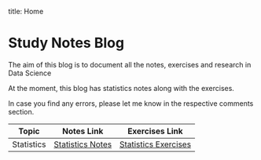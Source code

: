 title: Home

# Study Notes Blog

The aim of this blog is to document all the notes, exercises and research in Data Science

At the moment, this blog has statistics notes along with the exercises.

In case you find any errors, please let me know in the respective comments section.



| Topic      | Notes Link                                                 | Exercises Link                                                 |
| ---------- | -------------------------------------------------------- | ---------------------------------------------------------- |
| Statistics | [Statistics Notes](./statistics/) | [Statistics Exercises](./exercises/) |

